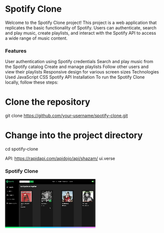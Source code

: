 # Spotify Clone
Welcome to the Spotify Clone project! This project is a web application that replicates the basic functionality of Spotify. Users can authenticate, search and play music, create playlists, and interact with the Spotify API to access a wide range of music content.


<h3> Features </h3

User authentication using Spotify credentials
Search and play music from the Spotify catalog
Create and manage playlists
Follow other users and view their playlists
Responsive design for various screen sizes
Technologies Used
JavaScript
CSS
Spotify API
Installation
To run the Spotify Clone locally, follow these steps:
# Clone the repository
git clone https://github.com/your-username/spotify-clone.git

# Change into the project directory
cd spotify-clone


API: https://rapidapi.com/apidojo/api/shazam/
ui.verse

<h3>Spotify Clone</h3>
<img src="/SpotifyClone.gif"/>
